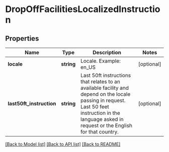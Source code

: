 # DropOffFacilitiesLocalizedInstruction

## Properties
Name | Type | Description | Notes
------------ | ------------- | ------------- | -------------
**locale** | **string** | Locale. Example: en_US | [optional] 
**last50ft_instruction** | **string** | Last 50ft instructions that relates to an available facility and depend on the locale passing in request. Last 50 feet instruction in the language asked in request or the English for that country. | [optional] 

[[Back to Model list]](../../README.md#documentation-for-models) [[Back to API list]](../../README.md#documentation-for-api-endpoints) [[Back to README]](../../README.md)

